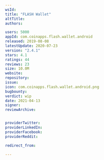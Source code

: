 ```yaml
---
wsId: 
title: "FLASH Wallet"
altTitle: 
authors:

users: 5000
appId: com.coinapps.flash.wallet.android
released: 2019-08-08
latestUpdate: 2020-07-23
version: "2.4.1"
stars: 4.1
ratings: 44
reviews: 23
size: 10.0M
website: 
repository: 
issue: 
icon: com.coinapps.flash.wallet.android.png
bugbounty: 
verdict: wip
date: 2021-04-13
signer: 
reviewArchive:


providerTwitter: 
providerLinkedIn: 
providerFacebook: 
providerReddit: 

redirect_from:

---
```



